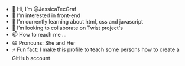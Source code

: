 - 👋 Hi, I’m @JessicaTecGraf
- 👀 I’m interested in front-end
- 🌱 I’m currently learning about html, css and javascript
- 💞️ I’m looking to collaborate on Twist project's
- 📫 How to reach me ...
- 😄 Pronouns: She and Her
- ⚡ Fun fact: I make this profile to teach some persons how to create a GitHub account

<!---
JessicaTecGraf/JessicaTecGraf is a ✨ special ✨ repository because its `README.md` (this file) appears on your GitHub profile.
You can click the Preview link to take a look at your changes.
--->
